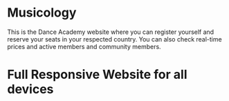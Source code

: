# Musicology

This is the Dance Academy website where you can register yourself and reserve your seats in your respected country. 
You can also check real-time prices and active members and community members.
# Full Responsive Website for all devices